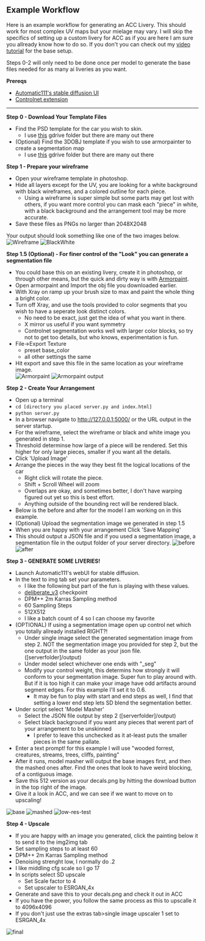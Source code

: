 
## Example Workflow

Here is an example workflow for generating an ACC Livery.  This should work for most complex UV maps but your mielage may vary.  I will skip the specifics of setting up a custom livery for ACC as if you are here I am sure you allready know how to do so. If you don't you can check out my [video tutorial](https://www.youtube.com/watch?v=gyHiSUuZmRA) for the base setup.

Steps 0-2 will only need to be done once per model to generate the base files needed for as many ai liveries as you want.

**Prereqs**
* [Automatic111's stable diffusion UI](https://github.com/AUTOMATIC1111/stable-diffusion-webui)
* [Controlnet extension](https://github.com/Mikubill/sd-webui-controlnet)

***

**Step 0 - Download Your Template Files**
* Find the PSD template for the car you wish to skin.
    * I use [this](https://drive.google.com/drive/folders/1xh92HjkVp1ilkmx4F3_tpRB7dWt8pHlP) gdrive folder but there are many out there
* (Optional) Find the 3DOBJ template if you wish to use armorpainter to create a segmentation map
    * I use [this](https://drive.google.com/drive/folders/1Vx2_fFr_LlEavvqd0rdJvkN7-Ly5lGNE) gdrive folder but there are many out there

**Step 1 - Prepare your wireframe**
* Open your wireframe template in photoshop.
* Hide all layers except for the UV, you are looking for a white background with black wireframes, and a colored outline for each piece.
    * Using a wireframe is super simple but some parts may get lost with others, if you want more control you can mask each "piece" in white, with a black background and the arrangement tool may be more accurate.
* Save these files as PNGs no larger than 2048X2048

Your output should look something like one of the two images below.
![Wireframe](https://github.com/prdoring/ModelMasher/blob/main/readmeimg/Porche_wire.png?raw=true)
![BlackWhite](https://github.com/prdoring/ModelMasher/blob/main/readmeimg/blackwhite.png?raw=true)

**Step 1.5 (Optional) - For finer control of the "Look" you can generate a segmentation file**
* You could base this on an existing livery, create it in photoshop, or through other means, but the quick and dirty way is with [Armorpaint](https://armorpaint.org/).
* Open armorpaint and Import the obj file you downloaded earlier.
* With Xray on ramp up your brush size to max and paint the whole thing a bright color.
* Turn off Xray, and use the tools provided to color segments that you wish to have a seperate look distinct colors. 
    * No need to be exact, just get the idea of what you want in there.
    * X mirror us useful if you want symmetry
    * Controlnet segmentation works well with larger color blocks, so try not to get too details, but who knows, experimentation is fun.
* File->Export Texture
    * preset base_color
    * all other settings the same
* Hit export and save this file in the same location as your wireframe image.  
![Armorpaint](https://github.com/prdoring/ModelMasher/blob/main/readmeimg/apcolor.png?raw=true)
![Armorpaint output](https://github.com/prdoring/ModelMasher/blob/main/readmeimg/SEGIMG_base.png?raw=true)

**Step 2 - Create Your Arrangement**
* Open up a terminal
* ```cd [directory you placed server.py and index.html]```
* ```python server.py```
* In a browser navigate to http://127.0.0.1:5000/ or the URL output in the server startup.
* For the wireframe, select the wireframe or black and white image you generated in step 1.
* Threshold determinse how large of a piece will be rendered.  Set this higher for only large pieces, smaller if you want all the details.
* Click 'Upload Image'
* Arrange the pieces in the way they best fit the logical locations of the car
    * Right click will rotate the piece.
    * Shift + Scroll Wheel will zoom  
    * Overlaps are okay, and sometimes better, I don't have warping figured out yet so this is best effort.
    * Anything outside of the bounding rect will be rendered black.
* Below is the before and after for the model I am working on in this example.
* (Optional) Upload the segmentation image we generated in step 1.5
* When you are happy with your arrangement Click 'Save Mapping'
* This should output a JSON file and if you used a segmentation image, a segmentation file in the output folder of your server directory.
![before](https://github.com/prdoring/ModelMasher/blob/main/readmeimg/before.png?raw=true)
![after](https://github.com/prdoring/ModelMasher/blob/main/readmeimg/after.png?raw=true)

**Step 3 - GENERATE SOME LIVERIES!**
* Launch Automatic111's webUI for stable diffusion.
* In the text to img tab set your parameters.
    * I like the following but part of the fun is playing with these values.
    * [deliberate_v3](https://civitai.com/models/4823/deliberate) checkpoint
    * DPM++ 2m Karras Sampling method
    * 60 Sampling Steps
    * 512X512
    * I like a batch count of 4 so I can choose my favorite
* (OPTIONAL) If using a segmentation image open up control net which you totally allready installed RIGHT?!
    * Under single image select the generated segmentation image from step 2. NOT the segmentation image you provided for step 2, but the one output in the same folder as your json file. ([serverfolder]/output)
    * Under model select whichever one ends with "_seg"
    * Modify your control weight, this determins how strongly it will conform to your segmentation image. Super fun to play around with. But if it is too high it can make your image have odd artifacts around segment edges.  For this example I'll set it to 0.6.
        * It may be fun to play with start and end steps as well, I find that setting a lower end step lets SD blend the segmentation better.
* Under script select 'Model Masher'
    * Select the JSON file output by step 2 ([serverfolder]/output)
    * Select black background if you want any pieces that werent part of your arrangement to be unskinned
        * I prefer to leave this unchecked as it at-least puts the smaller pieces in the same pallate.
* Enter a text prompt! for this example I will use "wooded forrest, creatures, streams, trees, cliffs, painting"
* After it runs, model masher will output the base images first, and then the mashed ones after.  Find the ones that look to have weird blocking, of a contiguous image.
* Save this 512 version as your decals.png by hitting the download button in the top right of the image.
* Give it a look in ACC, and we can see if we want to move on to upscaling!

![base](https://github.com/prdoring/ModelMasher/blob/main/readmeimg/BASE.png?raw=true)
![mashed](https://github.com/prdoring/ModelMasher/blob/main/readmeimg/MASHED.png?raw=true)
![low-res-test](https://github.com/prdoring/ModelMasher/blob/main/readmeimg/512acc.png?raw=true)

**Step 4 - Upscale**
* If you are happy with an image you generated, click the painting below it to send it to the img2img tab
* Set sampling steps to at least 60
* DPM++ 2m Karras Sampling method
* Denoising strenght low, I normally do .2
* I like middling cfg scale so I go 17
* In scripts select SD upscale
    * Set Scale factor to 4
    * Set upscaler to ESRGAN_4x
* Generate and save this to your decals.png and check it out in ACC
* If you have the power, you follow the same process as this to upscalle it to 4096x4096
* If you don't just use the extras tab>single image upscaler 1 set to ESRGAN_4x

![final](https://github.com/prdoring/ModelMasher/blob/main/readmeimg/4080acc.png?raw=true)
